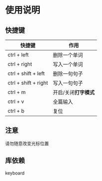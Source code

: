使用说明
=====================


快捷键
-----------

| 快捷键 | 作用 |
| ----- | ----- |
| ctrl + left | 删除一个单词 |
| ctrl + right | 写入一个单词 |
| ctrl + shift + left | 删除一句句子 |
| ctrl + shift + right | 写入一句句子 |
| ctrl + m | 开启/关闭**打字模式** |
| ctrl + v | 全篇输入 |
| ctrl + b | 复位 |


注意
-----------
请勿随意改变光标位置


库依赖
-----------
keyboard